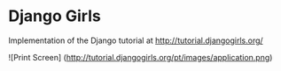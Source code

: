 # Django Girls

Implementation of the Django tutorial at http://tutorial.djangogirls.org/

![Print Screen]
(http://tutorial.djangogirls.org/pt/images/application.png)

